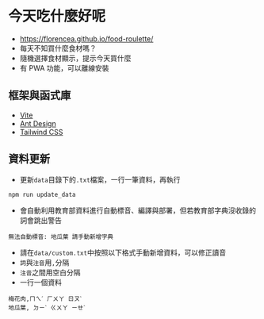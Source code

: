 # 今天吃什麼好呢

- <https://florencea.github.io/food-roulette/>
- 每天不知買什麼食材嗎？
- 隨機選擇食材顯示，提示今天買什麼
- 有 PWA 功能，可以離線安裝

## 框架與函式庫

- [Vite](https://cn.vitejs.dev/)
- [Ant Design](https://ant.design/index-cn)
- [Tailwind CSS](https://tailwindcss.com/)

## 資料更新

- 更新`data`目錄下的`.txt`檔案，一行一筆資料，再執行

```sh
npm run update_data
```

- 會自動利用教育部資料進行自動標音、編譯與部署，但若教育部字典沒收錄的詞會跳出警告

```text
無法自動標音: 地瓜葉 請手動新增字典
```

- 請在`data/custom.txt`中按照以下格式手動新增資料，可以修正讀音
- `詞`與`注音`用`,`分隔
- `注音`之間用空白分隔
- 一行一個資料

```text
梅花肉,ㄇㄟˊ ㄏㄨㄚ ㄖㄡˋ
地瓜葉, ㄉㄧˋ ㄍㄨㄚ ㄧㄝˋ
```
